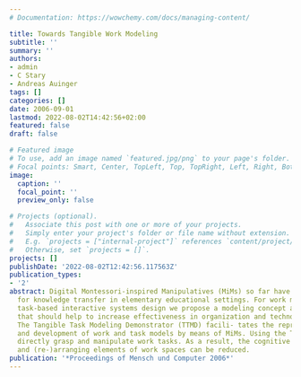 ```yaml
---
# Documentation: https://wowchemy.com/docs/managing-content/

title: Towards Tangible Work Modeling
subtitle: ''
summary: ''
authors:
- admin
- C Stary
- Andreas Auinger
tags: []
categories: []
date: 2006-09-01
lastmod: 2022-08-02T14:42:56+02:00
featured: false
draft: false

# Featured image
# To use, add an image named `featured.jpg/png` to your page's folder.
# Focal points: Smart, Center, TopLeft, Top, TopRight, Left, Right, BottomLeft, Bottom, BottomRight.
image:
  caption: ''
  focal_point: ''
  preview_only: false

# Projects (optional).
#   Associate this post with one or more of your projects.
#   Simply enter your project's folder or file name without extension.
#   E.g. `projects = ["internal-project"]` references `content/project/deep-learning/index.md`.
#   Otherwise, set `projects = []`.
projects: []
publishDate: '2022-08-02T12:42:56.117563Z'
publication_types:
- '2'
abstract: Digital Montessori-inspired Manipulatives (MiMs) so far have been used effectively
  for knowledge transfer in elementary educational settings. For work modeling and
  task-based interactive systems design we propose a modeling concept and usage scenario
  that should help to increase effectiveness in organization and technology development.
  The Tangible Task Modeling Demonstrator (TTMD) facili- tates the representation
  and development of work and task models by means of MiMs. Using the TTMD users can
  directly grasp and manipulate work tasks. As a result, the cognitive load for modeling
  and (re-)arranging elements of work spaces can be reduced.
publication: '*Proceedings of Mensch und Computer 2006*'
---
```

